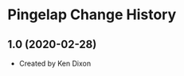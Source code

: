 Pingelap Change History
=======================

1.0 (2020-02-28)
----------------------
* Created by Ken Dixon
